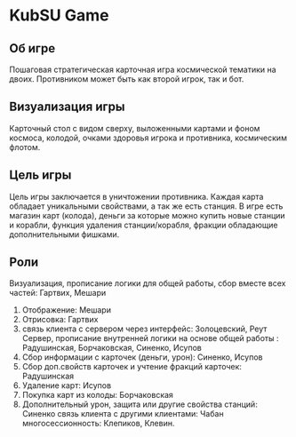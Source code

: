 # KubSU Game

## Об игре

Пошаговая стратегическая карточная игра космической тематики на двоих.
Противником может быть как второй игрок, так и бот. 

## Визуализация игры

Карточный стол с видом сверху, выложенными картами и фоном космоса,
колодой, очками здоровья игрока и противника, космическим флотом.

## Цель игры

Цель игры заключается в уничтожении противника. Каждая карта обладает уникальными свойствами,
а так же есть станция. В игре есть магазин карт (колода), деньги за которые можно
купить новые станции и корабли, функция удаления станции/корабля,
фракции обладающие дополнительными фишками.

## Роли


Визуализация, прописание логики для общей работы, сбор вместе всех частей: Гартвих, Мешари
1. Отображение: Мешари
2. Отрисовка: Гартвих
3. связь клиента с сервером через интерфейс: Золоцевский, Реут
Сервер, прописание внутренней логики на основе общей работы : Радушинская, Борчаковская, Синенко, Исупов
1. Сбор информации с карточек (деньги, урон): Синенко, Исупов
2. Сбор доп.свойств карточек и учтение фракций карточек: Радушинская
3. Удаление карт: Исупов
4. Покупка карт из колоды: Борчаковская
5. Дополнительный урон, защита или другие свойства станций: Синенко
связь клиента с другими клиентами: Чабан
многосессионность: Клепиков, Клевин.




